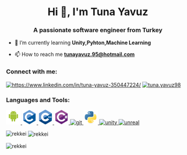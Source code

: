 <h1 align="center">Hi 👋, I'm Tuna Yavuz</h1>
<h3 align="center">A passionate software engineer from Turkey</h3>

- 🌱 I’m currently learning **Unity,Pyhton,Machine Learning**

- 📫 How to reach me **tunayavuz.95@hotmail.com**

<h3 align="left">Connect with me:</h3>
<p align="left">
<a href="https:[//linkedin.com/in/https://www.linkedin.com/in/tuna-yavuz-350447224/](https://www.linkedin.com/in/tuna-yavuz-350447224/)" target="blank"><img align="center" src="https://raw.githubusercontent.com/rahuldkjain/github-profile-readme-generator/master/src/images/icons/Social/linked-in-alt.svg" alt="https://www.linkedin.com/in/tuna-yavuz-350447224/" height="30" width="40" /></a>
<a href="https://instagram.com/tuna.yavuz98" target="blank"><img align="center" src="https://raw.githubusercontent.com/rahuldkjain/github-profile-readme-generator/master/src/images/icons/Social/instagram.svg" alt="tuna.yavuz98" height="30" width="40" /></a>
</p>

<h3 align="left">Languages and Tools:</h3>
<p align="left"> <a href="https://developer.android.com" target="_blank" rel="noreferrer"> <img src="https://raw.githubusercontent.com/devicons/devicon/master/icons/android/android-original-wordmark.svg" alt="android" width="40" height="40"/> </a> <a href="https://www.cprogramming.com/" target="_blank" rel="noreferrer"> <img src="https://raw.githubusercontent.com/devicons/devicon/master/icons/c/c-original.svg" alt="c" width="40" height="40"/> </a> <a href="https://www.w3schools.com/cpp/" target="_blank" rel="noreferrer"> <img src="https://raw.githubusercontent.com/devicons/devicon/master/icons/cplusplus/cplusplus-original.svg" alt="cplusplus" width="40" height="40"/> </a> <a href="https://www.w3schools.com/cs/" target="_blank" rel="noreferrer"> <img src="https://raw.githubusercontent.com/devicons/devicon/master/icons/csharp/csharp-original.svg" alt="csharp" width="40" height="40"/> </a> <a href="https://git-scm.com/" target="_blank" rel="noreferrer"> <img src="https://www.vectorlogo.zone/logos/git-scm/git-scm-icon.svg" alt="git" width="40" height="40"/> </a> <a href="https://www.python.org" target="_blank" rel="noreferrer"> <img src="https://raw.githubusercontent.com/devicons/devicon/master/icons/python/python-original.svg" alt="python" width="40" height="40"/> </a> <a href="https://unity.com/" target="_blank" rel="noreferrer"> <img src="https://www.vectorlogo.zone/logos/unity3d/unity3d-icon.svg" alt="unity" width="40" height="40"/> </a> <a href="https://unrealengine.com/" target="_blank" rel="noreferrer"> <img src="https://raw.githubusercontent.com/kenangundogan/fontisto/036b7eca71aab1bef8e6a0518f7329f13ed62f6b/icons/svg/brand/unreal-engine.svg" alt="unreal" width="40" height="40"/> </a> </p>

<p><img align="left" src="https://github-readme-stats.vercel.app/api/top-langs?username=rekkei&show_icons=true&theme=dark&locale=en&layout=compact" alt="rekkei" /></p>

<p>&nbsp;<img align="center" src="https://github-readme-stats.vercel.app/api?username=rekkei&show_icons=true&theme=dark&locale=en" alt="rekkei" /></p>

<p><img align="center" src="https://github-readme-streak-stats.herokuapp.com/?user=rekkei&theme=dark" alt="rekkei" /></p>
